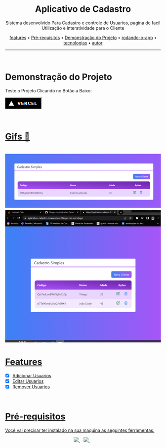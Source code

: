 <div align="center"> 
    <h1>Aplicativo de Cadastro</h1>
</div>


<p align="center">Sistema desenvolvido Para Cadastro e controle de Usuarios, pagina de facil Utilização e interatividade para o Cliente</p>

<p align="center">
   <a href="#features">features</a> •
   <a href="#Pré-requisitos">Pré-requisitos</a> • 
   <a href="#Demonstração do Projeto">Demonstração do Projeto</a> •
   <a href="#rodando-o-app">rodando-o-app</a> •
   <a href="#tecnologias">tecnologias</a> •
   <a href="#autor">autor</a>
</p>

---
<br>

# Demonstração do Projeto
<P>Teste o Projeto Clicando no Botão a Baixo:<a href="https://aplicativo-cadastro-7cwwmhxus-thiago-cez.vercel.app/"><p></p><img src="vercelfoto.PNG"/></p>
<br>

# Gifs 🎥

<h1>
    <img title="Photo" src="foto1.PNG"/>
    <img title="GIFT" src="Animacao.gif" />
</h1>

# Features 
- [x] Adicionar Usuarios
- [x] Editar Usuarios
- [x] Remover Usuarios

<br>
    
# Pré-requisitos
Você vai precisar ter instalado na sua maquina as seguintes ferramentas:
    
<p align='center'>
  
  <a href="https://git-scm.com/">
    <img src="https://img.shields.io/badge/GIT-E44C30?style=for-the-badge&logo=git&logoColor=white" />
  </a>&nbsp;&nbsp;
  <a href="https://nodejs.org/en/">
    <img src="https://img.shields.io/badge/Node.js-339933?style=for-the-badge&logo=nodedotjs&logoColor=white" />        
  </a>&nbsp;&nbsp;
  
</p>
    


